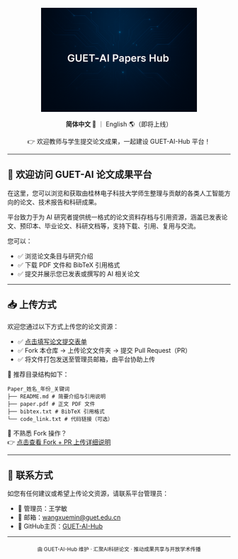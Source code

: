 <p align="center">
  <img src="AI-papers.png" alt="GUET AI 论文平台" width="70%" />
</p>

<p align="center">
  <strong>简体中文 📄</strong> ｜ English 🌎（即将上线）
</p>

<p align="center">
  👉 欢迎教师与学生提交论文成果，一起建设 GUET-AI-Hub 平台！
</p>

---

## 👋 欢迎访问 GUET-AI 论文成果平台

在这里，您可以浏览和获取由桂林电子科技大学师生整理与贡献的各类人工智能方向的论文、技术报告和科研成果。

平台致力于为 AI 研究者提供统一格式的论文资料存档与引用资源，涵盖已发表论文、预印本、毕业论文、科研文档等，支持下载、引用、复用与交流。

您可以：
- ✅ 浏览论文条目与研究介绍
- ✅ 下载 PDF 文件和 BibTeX 引用格式
- ✅ 提交并展示您已发表或撰写的 AI 相关论文

---

## 📥 上传方式

欢迎您通过以下方式上传您的论文资源：

- ✅ [点击填写论文提交表单](https://github.com/GUET-AI-Hub/AI-Papers/issues/new?template=create_paper.yml)
- ✅ Fork 本仓库 → 上传论文文件夹 → 提交 Pull Request（PR）
- ✅ 将文件打包发送至管理员邮箱，由平台协助上传

📁 推荐目录结构如下：
```
Paper_姓名_年份_关键词
├── README.md # 简要介绍与引用说明
├── paper.pdf # 正文 PDF 文件
├── bibtex.txt # BibTeX 引用格式
└── code_link.txt # 代码链接（可选）
```

📘 不熟悉 Fork 操作？  
👉 [点击查看 Fork + PR 上传详细说明](https://github.com/GUET-AI-Hub/.github/blob/main/profile/help%20doc.md)

---

## 📮 联系方式

如您有任何建议或希望上传论文资源，请联系平台管理员：

- 👤 管理员：王学敏  
- 📮 邮箱：wangxuemin@guet.edu.cn  
- 🔗 GitHub主页：[GUET-AI-Hub](https://github.com/GUET-AI-Hub)

---

<div align="center">
  <sub>由 GUET-AI-Hub 维护 · 汇聚AI科研论文 · 推动成果共享与开放学术传播</sub>
</div>

